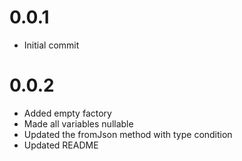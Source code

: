 # 0.0.1

- Initial commit

# 0.0.2

- Added empty factory
- Made all variables nullable
- Updated the fromJson method with type condition
- Updated README
